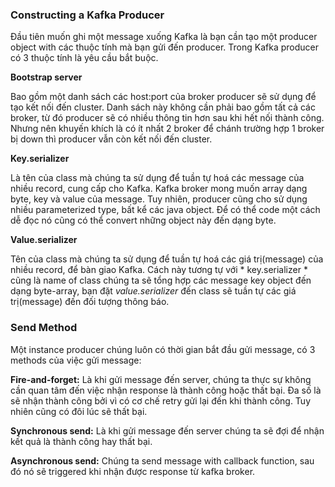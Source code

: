 ### Constructing a Kafka Producer
Đầu tiên muốn ghi một message xuống Kafka là bạn cần tạo một producer object with các thuộc tính mà bạn gửi đến producer. Trong Kafka producer có 3 thuộc tính là yêu cầu bắt buộc.

**Bootstrap server** 

Bao gồm một danh sách các host:port của broker producer sẽ sử dụng để tạo kết nối đến cluster. Danh sách này không cần phải bao gồm tất cả các broker, từ đó producer sẽ có nhiều thông tin hơn sau khi hết nối thành công. Nhưng nên khuyến khích là có ít nhất 2 broker để chánh trường hợp 1 broker bị down thì producer vẫn còn kết nối đến cluster. 

**Key.serializer**

Là tên của class mà chúng ta sử dụng để tuần tự hoá các message của nhiều record, cung cấp cho Kafka. Kafka broker mong muốn array dạng byte, key và value của message. Tuy nhiên, producer cũng cho sử dụng nhiều parameterized type, bất kể các java object. Để có thể code một cách dễ đọc nó cũng có thể convert những object này đến dạng byte.

**Value.serializer**

Tên của class mà chúng ta sử dụng để tuần tự hoá các giá trị(message) của nhiều record, để bàn giao Kafka. Cách này tương tự với * key.serializer * cũng là name of class chúng ta sẽ tổng hợp các message key object đến dạng byte-array, bạn đặt *value.serializer* đến class sẽ tuần tự các giá trị(message) đến đối tượng thông báo.

### Send Method
Một instance producer chúng luôn có thời gian bắt đầu gửi message, có 3 methods của việc gửi message:

**Fire-and-forget:**
Là khi gửi message đến server, chúng ta thực sự không cần quan tâm đến việc nhận response là thành công hoặc thất bại. Đa số là sẽ nhận thành công bởi vì có cơ chế retry gửi lại đến khi thành công. Tuy nhiên cũng có đôi lúc sẽ thất bại.

**Synchronous send:**
Là khi gửi message đến server chúng ta sẽ đợi để nhận kết quả là thành công hay thất bại.

**Asynchronous send:**
Chúng ta send message with callback function, sau đó nó sẽ triggered khi nhận được response từ kafka broker.